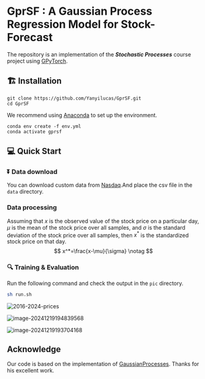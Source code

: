 # GprSF : A Gaussian Process Regression Model for Stock-Forecast 

The repository is an implementation of the ***Stochastic Processes*** course project using [GPyTorch](https://github.com/cornellius-gp/gpytorch).

## 🏗️ Installation

```shell
git clone https://github.com/Yanyilucas/GprSF.git
cd GprSF
```

We recommend  using [Anaconda](https://www.anaconda.com) to set up the environment. 

```shell
conda env create -f env.yml
conda activate gprsf
```

## 💻 Quick Start

### ⏬ Data download

You can download custom data from [Nasdaq](https://www.nasdaq.com).And place the csv file in the `data` directory.

### Data processing 

Assuming that $x$ is the observed value of the stock price on a particular day, $\mu$ is the mean of the stock price over all samples, and $\sigma$ is the standard deviation of the stock price over all samples, then $x^*$ is the standardized stock price on that day.
$$
x^*=\frac{x-\mu}{\sigma} \notag
$$


### 🔍 Training & Evaluation 

Run the following command and check the output in the `pic` directory.

```sh
sh run.sh
```

![2016-2024-prices](/Users/lz/Desktop/Course/RP/GPR-Stock-Forecast/README.assets/2016-2024-prices.png)



![image-20241219194839568](/Users/lz/Desktop/Course/RP/GPR-Stock-Forecast/README.assets/image-20241219194839568.png)



![image-20241219193704168](/Users/lz/Desktop/Course/RP/GPR-Stock-Forecast/README.assets/image-20241219193704168.png)



## Acknowledge

Our code is based on the implementation of [GaussianProcesses](https://github.com/gdroguski/GaussianProcesses). Thanks for his excellent  work.

